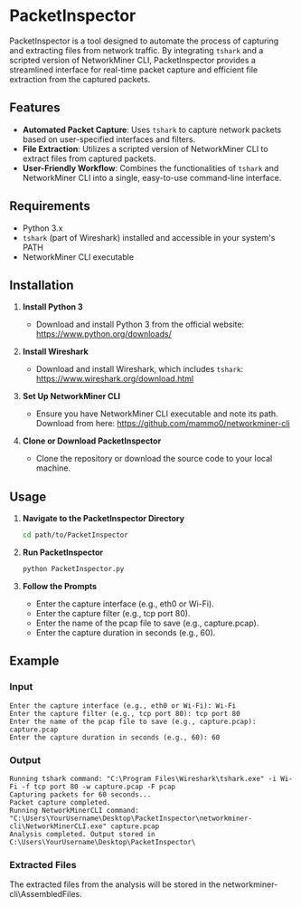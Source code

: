 # PacketInspector

PacketInspector is a tool designed to automate the process of capturing and extracting files from network traffic. By integrating `tshark` and a scripted version of NetworkMiner CLI, PacketInspector provides a streamlined interface for real-time packet capture and efficient file extraction from the captured packets.

## Features

- **Automated Packet Capture**: Uses `tshark` to capture network packets based on user-specified interfaces and filters.
- **File Extraction**: Utilizes a scripted version of NetworkMiner CLI to extract files from captured packets.
- **User-Friendly Workflow**: Combines the functionalities of `tshark` and NetworkMiner CLI into a single, easy-to-use command-line interface.

## Requirements

- Python 3.x
- `tshark` (part of Wireshark) installed and accessible in your system's PATH
- NetworkMiner CLI executable

## Installation

1. **Install Python 3**
   - Download and install Python 3 from the official website: https://www.python.org/downloads/

2. **Install Wireshark**
   - Download and install Wireshark, which includes `tshark`: https://www.wireshark.org/download.html

3. **Set Up NetworkMiner CLI**
   - Ensure you have NetworkMiner CLI executable and note its path. Download from here: https://github.com/mammo0/networkminer-cli

4. **Clone or Download PacketInspector**
   - Clone the repository or download the source code to your local machine.

## Usage

1. **Navigate to the PacketInspector Directory**
   ```sh
   cd path/to/PacketInspector
   ```

2. **Run PacketInspector**
   ```sh
   python PacketInspector.py
   ```

3. **Follow the Prompts**
   - Enter the capture interface (e.g., eth0 or Wi-Fi).
   - Enter the capture filter (e.g., tcp port 80).
   - Enter the name of the pcap file to save (e.g., capture.pcap).
   - Enter the capture duration in seconds (e.g., 60).

## Example

### Input

```
Enter the capture interface (e.g., eth0 or Wi-Fi): Wi-Fi
Enter the capture filter (e.g., tcp port 80): tcp port 80
Enter the name of the pcap file to save (e.g., capture.pcap): capture.pcap
Enter the capture duration in seconds (e.g., 60): 60
```

### Output

```
Running tshark command: "C:\Program Files\Wireshark\tshark.exe" -i Wi-Fi -f tcp port 80 -w capture.pcap -F pcap
Capturing packets for 60 seconds...
Packet capture completed.
Running NetworkMinerCLI command: "C:\Users\YourUsername\Desktop\PacketInspector\networkminer-cli\NetworkMinerCLI.exe" capture.pcap
Analysis completed. Output stored in C:\Users\YourUsername\Desktop\PacketInspector\
```

### Extracted Files

The extracted files from the analysis will be stored in the networkminer-cli\AssembledFiles.


